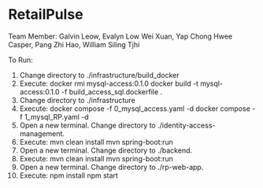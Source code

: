 # RetailPulse

Team Member:
Galvin Leow,
Evalyn Low Wei Xuan,
Yap Chong Hwee Casper,
Pang Zhi Hao,
William Siling Tjhi

To Run:
1. Change directory to ./infrastructure/build_docker
2. Execute:
    docker rmi mysql-access:0.1.0
    docker build -t mysql-access:0.1.0 -f build_access_sql.dockerfile .
3. Change directory to ./infrastructure
4. Execute:
    docker compose -f 0_mysql_access.yaml -d
    docker compose -f 1_mysql_RP.yaml -d
5. Open a new terminal. Change directory to ./identity-access-management.
6. Execute:
  mvn clean install
  mvn spring-boot:run
7. Open a new terminal. Change directory to ./backend.
8. Execute:
  mvn clean install
  mvn spring-boot:run
9. Open a new terminal. Change directory to ./rp-web-app.
10. Execute:
  npm install
  npm start